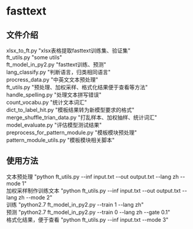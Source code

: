 # fasttext <br>
## 文件介绍<br>
xlsx_to_ft.py "xlsx表格提取fasttext训练集、验证集" <br>
ft_utils.py "some utils" <br>
ft_model_in_py2.py "fasttext训练、预测" <br>
lang_classify.py "判断语言，归类相同语言" <br>
procress_data.py "中英文文本预处理" <br>
ft_utils.py "预处理、加权采样、格式化结果便于查看等方法" <br>
handle_spelling.py "处理文本拼写错误"<br>
count_vocabu.py "统计文本词汇" <br>
dict_to_label_hit.py "模板结果转为新模型要求的格式" <br>
merge_shuffle_trian_data.py "打乱样本、加权抽样、统计词汇" <br>
model_evaluate.py "评估模型测试结果" <br>
preprocess_for_pattern_module.py "模板模块预处理" <br>
pattern_module_utils.py "模板模块相关脚本" <br>

## 使用方法
文本预处理 "python ft_utils.py --inf input.txt --out output.txt --lang zh --mode 1" <br>
加权采样制作训练文本 "python ft_utils.py --inf input.txt --out output.txt --lang zh --mode 2" <br>
训练 "python2.7 ft_model_in_py2.py --train 1 --lang zh" <br>
预测 "python2.7 ft_model_in_py2.py --train 0 --lang zh --gate 0.1" <br>
格式化结果，便于查看 "python ft_utils.py --inf input.txt --mode 3" <br>









